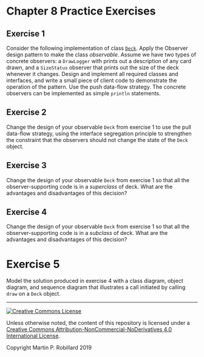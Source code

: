 # Chapter 8 Practice Exercises

## Exercise 1

Consider the following implementation of class [`Deck`](../chapter-code/chapter4/Deck.java). Apply the Observer design pattern to make the class *observable*. Assume we have two types of concrete observers: a `DrawLogger` with prints out a description of any card drawn, and a `SizeStatus` observer that prints out the size of the deck whenever it changes. Design and implement all required classes and interfaces, and write a small piece of client code to demonstrate the operation of the pattern. Use the push data-flow strategy. The concrete observers can be implemented as simple `println` statements.

## Exercise 2

Change the design of your observable `Deck` from exercise 1 to use the pull data-flow strategy, using the interface segregation principle to strengthen the constraint that the observers should not change the state of the `Deck` object.


## Exercise 3

Change the design of your observable `Deck` from exercise 1 so that all the observer-supporting code is in a *superclass* of deck. What are the advantages and disadvantages of this decision?

## Exercise 4

Change the design of your observable `Deck` from exercise 1 so that all the observer-supporting code is in a *subclass* of deck. What are the advantages and disadvantages of this decision?

# Exercise 5

Model the solution produced in exercise 4 with a class diagram, object diagram, and sequence diagram that illustrates a call initiated by calling `draw` on a `Deck` object.

---
<a rel="license" href="http://creativecommons.org/licenses/by-nc-nd/4.0/"><img alt="Creative Commons License" style="border-width:0" src="https://i.creativecommons.org/l/by-nc-nd/4.0/88x31.png" /></a>

Unless otherwise noted, the content of this repository is licensed under a <a rel="license" href="http://creativecommons.org/licenses/by-nc-nd/4.0/">Creative Commons Attribution-NonCommercial-NoDerivatives 4.0 International License</a>. 

Copyright Martin P. Robillard 2019

